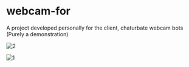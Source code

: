 # webcam-for
A project developed personally for the client, chaturbate webcam bots (Purely a demonstration)

![2](/media/2.gif)

![1](/media/1.gif)
